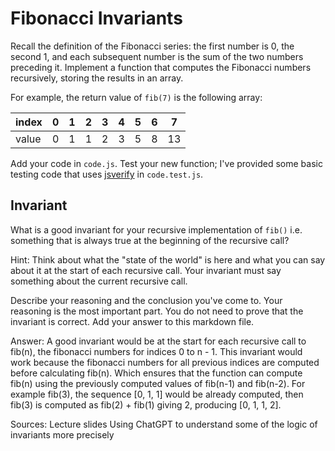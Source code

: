 # Fibonacci Invariants

Recall the definition of the Fibonacci series: the first number is 0, the second
1, and each subsequent number is the sum of the two numbers preceding it.
Implement a function that computes the Fibonacci numbers recursively, storing
the results in an array.

For example, the return value of `fib(7)` is the following array:

| index |  0  |  1  |  2  |  3  |  4  |  5  |  6  |  7  |
| ----- | --- | --- | --- | --- | --- | --- | --- | --- |
| value |  0  |  1  |  1  |  2  |  3  |  5  |  8  |  13 |

Add your code in `code.js`. Test your new function; I've provided some basic
testing code that uses [jsverify](https://jsverify.github.io/) in
`code.test.js`.

## Invariant

What is a good invariant for your recursive implementation of `fib()`
i.e. something that is always true at the beginning of the recursive call?

Hint: Think about what the "state of the world" is here and what you can say
about it at the start of each recursive call. Your invariant must say something
about the current recursive call.

Describe your reasoning and the conclusion you've come to. Your reasoning is the
most important part. You do not need to prove that the invariant is correct. Add
your answer to this markdown file.

Answer:
A good invariant would be at the start for each recursive call to fib(n), the fibonacci numbers for indices 0 to n - 1.
This invariant would work because the fibonacci numbers for all previous indices are computed before calculating fib(n). Which ensures that the function can compute fib(n) using the previously computed values of fib(n-1) and fib(n-2). For example fib(3), the sequence [0, 1, 1] would be already computed, then fib(3) is computed as fib(2) + fib(1) giving 2, producing [0, 1, 1, 2].


Sources:
Lecture slides 
Using ChatGPT to understand some of the logic of invariants more precisely
